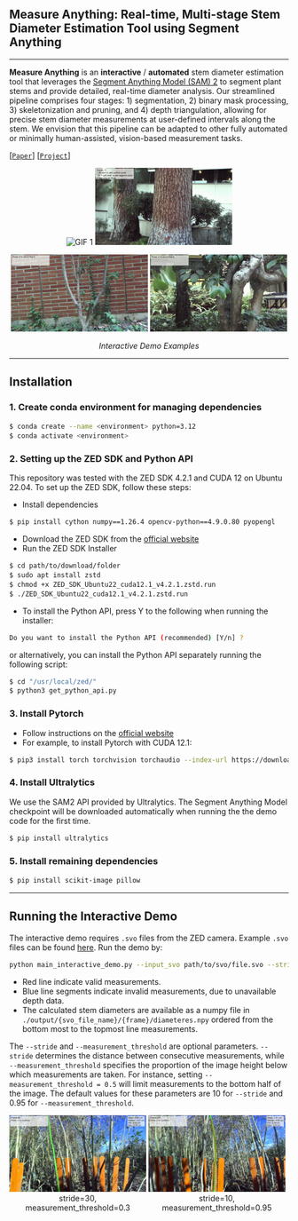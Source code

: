 ## Measure Anything: Real-time, Multi-stage Stem Diameter Estimation Tool using Segment Anything

---
**Measure Anything** is an **interactive** / **automated** stem diameter estimation tool that leverages the [Segment Anything Model (SAM) 2](https://github.com/facebookresearch/sam2) to segment plant stems and provide detailed, real-time diameter analysis. Our streamlined pipeline comprises four stages: 1) segmentation, 2) binary mask processing, 3) skeletonization and pruning, and 4) depth triangulation, allowing for precise stem diameter measurements at user-defined intervals along the stem. We envision that this pipeline can be adapted to other fully automated or minimally human-assisted, vision-based measurement tasks.




[[`Paper`](https://google.com/)] [[`Project`](https://google.com/)]

<p align="center">
  <img src="figures/canola.gif" alt="GIF 1" width="49%">
  <img src="figures/tree1.gif" alt="GIF 2" width="49%">
</p>
<p align="center">
  <img src="figures/tree2.gif" alt="GIF 3" width="49%">
  <img src="figures/small_tree.gif" alt="GIF 4" width="49%">
</p>
<p align="center"><em>Interactive Demo Examples</em></p>

---
## Installation ##
### 1. Create conda environment for managing dependencies ###
```bash
$ conda create --name <environment> python=3.12
$ conda activate <environment>
```
### 2. Setting up the ZED SDK and Python API ###
This repository was tested with the ZED SDK 4.2.1 and CUDA 12 on Ubuntu 22.04. To set up the ZED SDK, follow these steps:
- Install dependencies
```bash
$ pip install cython numpy==1.26.4 opencv-python==4.9.0.80 pyopengl
```
- Download the ZED SDK from the [official website](https://www.stereolabs.com/developers/release#82af3640d775)
- Run the ZED SDK Installer
```bash
$ cd path/to/download/folder
$ sudo apt install zstd
$ chmod +x ZED_SDK_Ubuntu22_cuda12.1_v4.2.1.zstd.run
$ ./ZED_SDK_Ubuntu22_cuda12.1_v4.2.1.zstd.run
```
- To install the Python API, press Y to the following when running the installer:
``` bash
Do you want to install the Python API (recommended) [Y/n] ?
``` 
  or alternatively, you can install the Python API separately running the following script:
```bash
$ cd "/usr/local/zed/"
$ python3 get_python_api.py
````
### 3. Install Pytorch ###
- Follow instructions on the [official website](https://pytorch.org/get-started/locally/)
- For example, to install Pytorch with CUDA 12.1:
```bash
$ pip3 install torch torchvision torchaudio --index-url https://download.pytorch.org/whl/cu121
```
### 4. Install Ultralytics ###
We use the SAM2 API provided by Ultralytics. The Segment Anything Model checkpoint will be downloaded automatically when running the the demo code for the first time.
```bash
$ pip install ultralytics
```
### 5. Install remaining dependencies ###
```bash
$ pip install scikit-image pillow
```
---
## Running the Interactive Demo ##
The interactive demo requires `.svo` files from the ZED camera. Example `.svo` files can be found [here](https://drive.google.com/drive/folders/1Q6). Run the demo by:
```bash
python main_interactive_demo.py --input_svo path/to/svo/file.svo --stride 10 --measurement_threshold 0.95
```
- Red line indicate valid measurements.
- Blue line segments indicate invalid measurements, due to unavailable depth data.
- The calculated stem diameters are available as a numpy file in `./output/{svo_file_name}/{frame}/diameteres.npy` ordered from the bottom most to the topmost line measurements.


The `--stride` and `--measurement_threshold` are optional parameters. `--stride` determines the distance between consecutive measurements, while `--measurement_threshold` specifies the proportion of the image height below which measurements are taken. For instance, setting `--measurement_threshold = 0.5` will limit measurements to the bottom half of the image. The default values for these parameters are 10 for `--stride` and 0.95 for `--measurement_threshold`.

<p align="center">
  <figure style="display: inline-block; width: 49%; margin: 0;">
    <img src="figures/stride30_ms0p3.png" alt="GIF 3" width="100%">
    <figcaption style="text-align: center;">stride=30, measurement_threshold=0.3</figcaption>
  </figure>
  <figure style="display: inline-block; width: 49%; margin: 0;">
    <img src="figures/stride10_ms0p95.png" alt="GIF 4" width="100%">
    <figcaption style="text-align: center;">stride=10, measurement_threshold=0.95</figcaption>
  </figure>
</p>
